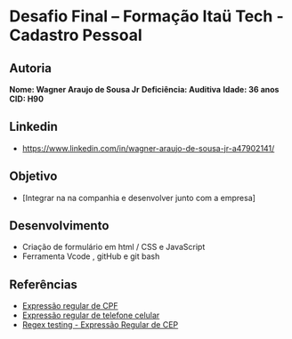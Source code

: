 # Desafio Final – Formação Itaü Tech - Cadastro Pessoal

## Autoria

**Nome: Wagner Araujo de Sousa Jr** 
**Deficiência: Auditiva**
**Idade: 36 anos**
**CID: H90**

## Linkedin

- https://www.linkedin.com/in/wagner-araujo-de-sousa-jr-a47902141/

## Objetivo 

- [Integrar na na companhia e desenvolver junto com a empresa]

## Desenvolvimento

- Criação de formulário em html / CSS e JavaScript
- Ferramenta Vcode , gitHub e git bash

## Referências

- [Expressão regular de CPF](https://gist.github.com/igorcosta/3a4caa954a99035903ab)
- [Expressão regular de telefone celular](https://pt.stackoverflow.com/questions/46672/como-fazer-uma-express%C3%A3o-regular-para-telefone-celular)
- [Regex testing - Expressão Regular de CEP](https://www.regextester.com/103700)